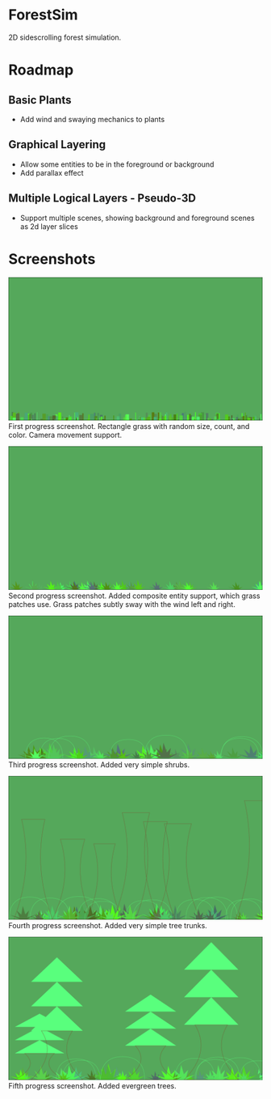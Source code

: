 # ForestSim
2D sidescrolling forest simulation.

# Roadmap
## Basic Plants
* Add wind and swaying mechanics to plants
## Graphical Layering
* Allow some entities to be in the foreground or background
* Add parallax effect
## Multiple Logical Layers - Pseudo-3D
* Support multiple scenes, showing background and foreground scenes as 2d layer slices

# Screenshots
![Image of a 1024x720 green rectangle with many small rectangles of differing shades of green along the bottom](/readme-images/progress-screenshot-1.png?raw=true)  
First progress screenshot. Rectangle grass with random size, count, and color. Camera movement support.

![Image of a 1024x720 green rectangle with many small spiky rotated triangle patch clusters of differing shades of green along the bottom](/readme-images/progress-screenshot-2.png?raw=true)  
Second progress screenshot. Added composite entity support, which grass patches use. Grass patches subtly sway with the wind left and right.

![Image of a 1024x720 green rectangle with many small spiky rotated triangle patch clusters of differing shades of green, and round circular green blobs along the bottom](/readme-images/progress-screenshot-3.png?raw=true)  
Third progress screenshot. Added very simple shrubs.

![Image of a 1024x720 green rectangle with many small spiky rotated triangle patch clusters of differing shades of green, round circular green blobs, and tall concave brown shapes along the bottom](/readme-images/progress-screenshot-4.png?raw=true)  
Fourth progress screenshot. Added very simple tree trunks.

![Image of a 1024x720 green rectangle with many small spiky rotated triangle patch clusters of differing shades of green, round circular green blobs, and short concave brown shapes with stacks of green triangles atop them along the bottom](/readme-images/progress-screenshot-5.png?raw=true)  
Fifth progress screenshot. Added evergreen trees.
